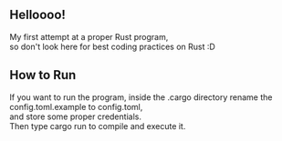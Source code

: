 ## Helloooo!

My first attempt at a proper Rust program,  
so don't look here for best coding practices on Rust :D

## How to Run

If you want to run the program, inside the .cargo directory rename the config.toml.example to config.toml,  
and store some proper credentials.  
Then type cargo run to compile and execute it.